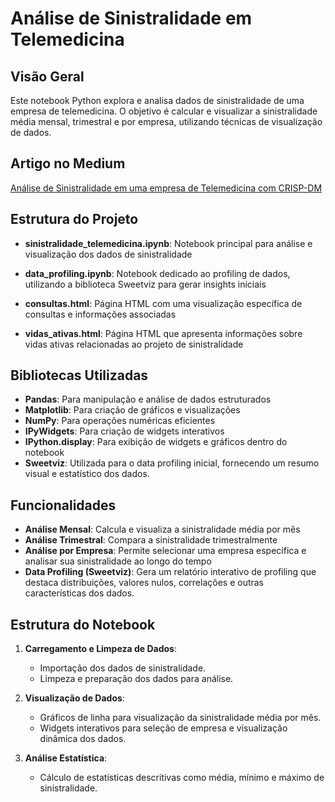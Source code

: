 # Análise de Sinistralidade em Telemedicina

## Visão Geral

Este notebook Python explora e analisa dados de sinistralidade de uma empresa de telemedicina. O objetivo é calcular e visualizar a sinistralidade média mensal, trimestral e por empresa, utilizando técnicas de visualização de dados.

## Artigo no Medium

[Análise de Sinistralidade em uma empresa de Telemedicina com CRISP-DM](https://medium.com/@reisrodri/an%C3%A1lise-de-sinistralidade-em-uma-empresa-de-telemedicina-com-crisp-dm-8e731fe009b2)

## Estrutura do Projeto

- **sinistralidade_telemedicina.ipynb**: Notebook principal para análise e visualização dos dados de sinistralidade
- **data_profiling.ipynb**: Notebook dedicado ao profiling de dados, utilizando a biblioteca Sweetviz para gerar insights iniciais

- **consultas.html**: Página HTML com uma visualização específica de consultas e informações associadas
- **vidas_ativas.html**: Página HTML que apresenta informações sobre vidas ativas relacionadas ao projeto de sinistralidade

## Bibliotecas Utilizadas

- **Pandas**: Para manipulação e análise de dados estruturados
- **Matplotlib**: Para criação de gráficos e visualizações
- **NumPy**: Para operações numéricas eficientes
- **IPyWidgets**: Para criação de widgets interativos
- **IPython.display**: Para exibição de widgets e gráficos dentro do notebook
- **Sweetviz**: Utilizada para o data profiling inicial, fornecendo um resumo visual e estatístico dos dados.

## Funcionalidades

- **Análise Mensal**: Calcula e visualiza a sinistralidade média por mês
- **Análise Trimestral**: Compara a sinistralidade trimestralmente
- **Análise por Empresa**: Permite selecionar uma empresa específica e analisar sua sinistralidade ao longo do tempo
- **Data Profiling (Sweetviz)**: Gera um relatório interativo de profiling que destaca distribuições, valores nulos, correlações e outras características dos dados.

## Estrutura do Notebook

1. **Carregamento e Limpeza de Dados**:
   - Importação dos dados de sinistralidade.
   - Limpeza e preparação dos dados para análise.

2. **Visualização de Dados**:
   - Gráficos de linha para visualização da sinistralidade média por mês.
   - Widgets interativos para seleção de empresa e visualização dinâmica dos dados.

3. **Análise Estatística**:
   - Cálculo de estatísticas descritivas como média, mínimo e máximo de sinistralidade.

